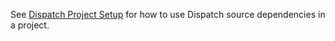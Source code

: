 See [Dispatch Project Setup](http://dispatch.databinder.net/Project+Setup.html)
for how to use Dispatch source dependencies in a project.
